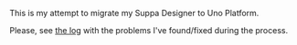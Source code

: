 This is my attempt to migrate my Suppa Designer to Uno Platform.

Please, see [the log](Problems.md) with the problems I've  found/fixed during the process.

 